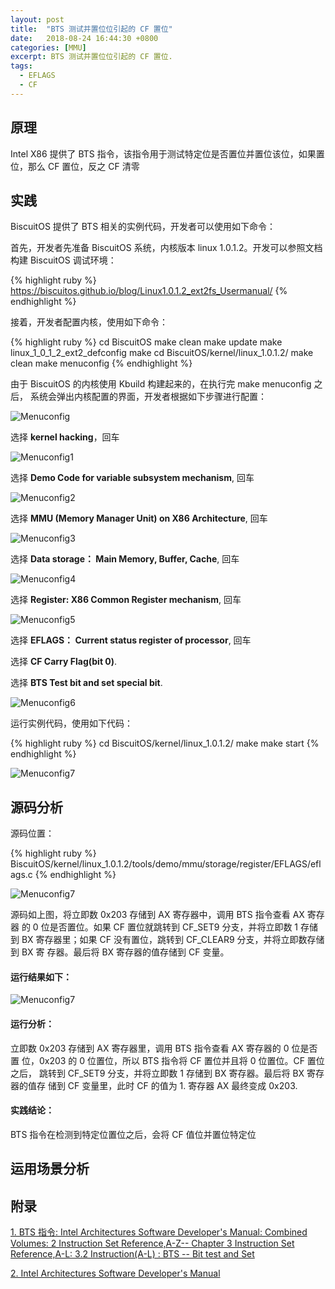 ```yaml
---
layout: post
title:  "BTS 测试并置位位引起的 CF 置位"
date:   2018-08-24 16:44:30 +0800
categories: [MMU]
excerpt: BTS 测试并置位位引起的 CF 置位.
tags:
  - EFLAGS
  - CF
---
```


## 原理

Intel X86 提供了 BTS 指令，该指令用于测试特定位是否置位并置位该位，如果置
位，那么 CF 置位，反之 CF 清零

## 实践

BiscuitOS 提供了 BTS 相关的实例代码，开发者可以使用如下命令：

首先，开发者先准备 BiscuitOS 系统，内核版本 linux 1.0.1.2。开发可以参照文档
构建 BiscuitOS 调试环境：

{% highlight ruby %}
https://biscuitos.github.io/blog/Linux1.0.1.2_ext2fs_Usermanual/
{% endhighlight %}


接着，开发者配置内核，使用如下命令：

{% highlight ruby %}
cd BiscuitOS
make clean
make update
make linux_1_0_1_2_ext2_defconfig
make
cd BiscuitOS/kernel/linux_1.0.1.2/
make clean
make menuconfig
{% endhighlight %}

由于 BiscuitOS 的内核使用 Kbuild 构建起来的，在执行完 make menuconfig 之后，
系统会弹出内核配置的界面，开发者根据如下步骤进行配置：

![Menuconfig](https://raw.githubusercontent.com/EmulateSpace/PictureSet/master/BiscuitOS/kernel/MMU000003.png)

选择 **kernel hacking**，回车

![Menuconfig1](https://raw.githubusercontent.com/EmulateSpace/PictureSet/master/BiscuitOS/kernel/MMU000004.png)

选择 **Demo Code for variable subsystem mechanism**, 回车

![Menuconfig2](https://raw.githubusercontent.com/EmulateSpace/PictureSet/master/BiscuitOS/kernel/MMU000005.png)

选择 **MMU (Memory Manager Unit) on X86 Architecture**, 回车

![Menuconfig3](https://raw.githubusercontent.com/EmulateSpace/PictureSet/master/BiscuitOS/kernel/MMU000006.png)

选择 **Data storage： Main  Memory, Buffer, Cache**, 回车

![Menuconfig4](https://raw.githubusercontent.com/EmulateSpace/PictureSet/master/BiscuitOS/kernel/MMU000007.png)

选择 **Register: X86 Common Register mechanism**, 回车

![Menuconfig5](https://raw.githubusercontent.com/EmulateSpace/PictureSet/master/BiscuitOS/kernel/MMU000008.png)

选择 **EFLAGS： Current status register of processor**, 回车

选择 **CF    Carry Flag(bit 0)**.

选择 **BTS Test bit and set special bit**.

![Menuconfig6](https://raw.githubusercontent.com/EmulateSpace/PictureSet/master/BiscuitOS/kernel/MMU000047.png)

运行实例代码，使用如下代码：

{% highlight ruby %}
cd BiscuitOS/kernel/linux_1.0.1.2/
make 
make start
{% endhighlight %}

![Menuconfig7](https://raw.githubusercontent.com/EmulateSpace/PictureSet/master/BiscuitOS/kernel/MMU000048.png)

## 源码分析

源码位置：

{% highlight ruby %}
BiscuitOS/kernel/linux_1.0.1.2/tools/demo/mmu/storage/register/EFLAGS/eflags.c
{% endhighlight %}

![Menuconfig7](https://raw.githubusercontent.com/EmulateSpace/PictureSet/master/BiscuitOS/kernel/MMU000049.png)

源码如上图，将立即数 0x203 存储到 AX 寄存器中，调用 BTS 指令查看 AX 寄存器
的 0 位是否置位。如果 CF 置位就跳转到 CF_SET9 分支，并将立即数 1 存储到 BX 
寄存器里；如果 CF 没有置位，跳转到 CF_CLEAR9 分支，并将立即数存储到 BX 寄
存器。最后将 BX 寄存器的值存储到 CF 变量。

#### 运行结果如下：

![Menuconfig7](https://raw.githubusercontent.com/EmulateSpace/PictureSet/master/BiscuitOS/kernel/MMU000050.png)

#### 运行分析：

立即数 0x203 存储到 AX 寄存器里，调用 BTS 指令查看 AX 寄存器的 0 位是否置
位，0x203 的 0 位置位，所以 BTS 指令将 CF 置位并且将 0 位置位。CF 置位之后，
跳转到 CF_SET9 分支，并将立即数 1 存储到 BX 寄存器。最后将 BX 寄存器的值存
储到 CF 变量里，此时 CF 的值为 1. 寄存器 AX 最终变成 0x203.

#### 实践结论：

BTS 指令在检测到特定位置位之后，会将 CF 值位并置位特定位

## 运用场景分析

## 附录

[1. BTS 指令: Intel Architectures Software Developer's Manual: Combined Volumes: 2 Instruction Set Reference,A-Z-- Chapter 3 Instruction Set Reference,A-L: 3.2 Instruction(A-L) : BTS -- Bit test and Set](https://software.intel.com/en-us/articles/intel-sdm)


[2. Intel Architectures Software Developer's Manual](https://github.com/BiscuitOS/Documentation/blob/master/Datasheet/Intel-IA32_DevelopmentManual.pdf)
